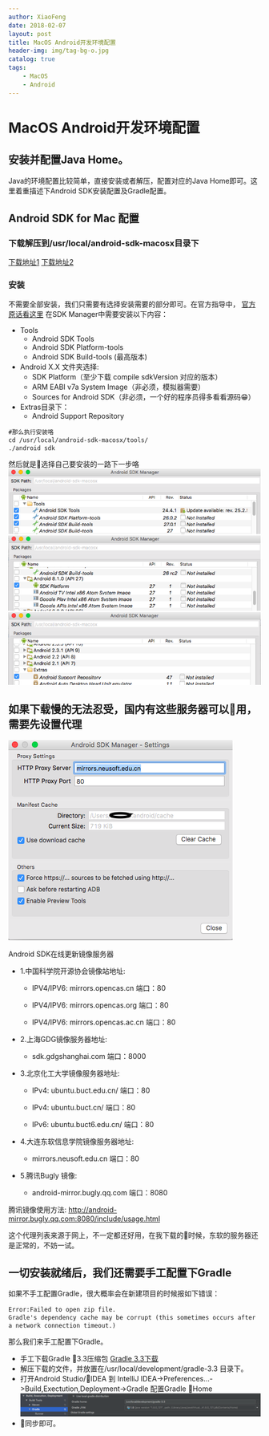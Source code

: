 ```yaml
---
author: XiaoFeng
date: 2018-02-07
layout: post
title: MacOS Android开发环境配置
header-img: img/tag-bg-o.jpg
catalog: true
tags:
    - MacOS
    - Android
---
```


# MacOS Android开发环境配置
## 安装并配置Java Home。
Java的环境配置比较简单，直接安装或者解压，配置对应的Java Home即可。这里着重描述下Android SDK安装配置及Gradle配置。
## Android SDK for Mac 配置
### 下载解压到/usr/local/android-sdk-macosx目录下
[下载地址1](http://down.tech.sina.com.cn/page/45703.html)
[下载地址2](http://mac.softpedia.com/get/Developer-Tools/Google-Android-SDK.shtml)
### 安装
不需要全部安装，我们只需要有选择安装需要的部分即可。在官方指导中，
[官方原话看这里](https://link.jianshu.com/?t=http://developer.android.com/sdk/installing/adding-packages.html)
在SDK Manager中需要安装以下内容：
-  Tools
    - Android SDK Tools
    - Android SDK Platform-tools
    - Android SDK Build-tools (最高版本)
- Android X.X 文件夹选择:
    - SDK Platform（至少下载 compile sdkVersion 对应的版本）
    - ARM EABI v7a System Image（非必须，模拟器需要）
    - Sources for Android SDK（非必须，一个好的程序员得多看看源码😁）
- Extras目录下：
    - Android Support Repository
```
#那么执行安装咯
cd /usr/local/android-sdk-macosx/tools/
./android sdk
```
然后就是选择自己要安装的一路下一步咯
![](img/mac-andrioid-configure1.png)
![](img/mac-andrioid-configure2.png)
![](img/mac-andrioid-configure3.png)

## 如果下载慢的无法忍受，国内有这些服务器可以用，需要先设置代理
![](img/mac-andrioid-configure4.png)

Android SDK在线更新镜像服务器
- 1.中国科学院开源协会镜像站地址:

    - IPV4/IPV6: mirrors.opencas.cn 端口：80

    - IPV4/IPV6: mirrors.opencas.org 端口：80

    - IPV4/IPV6: mirrors.opencas.ac.cn 端口：80

- 2.上海GDG镜像服务器地址:

    - sdk.gdgshanghai.com 端口：8000

- 3.北京化工大学镜像服务器地址:

    - IPv4: ubuntu.buct.edu.cn/ 端口：80

    - IPv4: ubuntu.buct.cn/ 端口：80

    - IPv6: ubuntu.buct6.edu.cn/ 端口：80

- 4.大连东软信息学院镜像服务器地址:

    - mirrors.neusoft.edu.cn 端口：80

- 5.腾讯Bugly 镜像:

    - android-mirror.bugly.qq.com 端口：8080

腾讯镜像使用方法:
http://android-mirror.bugly.qq.com:8080/include/usage.html

这个代理列表来源于网上，不一定都还好用，在我下载的时候，东软的服务器还是正常的，不妨一试。

## 一切安装就绪后，我们还需要手工配置下Gradle
如果不手工配置Gradle，很大概率会在新建项目的时候报如下错误：
```
Error:Failed to open zip file.
Gradle's dependency cache may be corrupt (this sometimes occurs after a network connection timeout.)
```
那么我们来手工配置下Gradle。

- 手工下载Gradle 3.3压缩包 [Gradle 3.3下载](https://services.gradle.org/distributions/gradle-3.3-bin.zip)
- 解压下载的文件，并放置在/usr/local/development/gradle-3.3 目录下。
- 打开Android Studio/IDEA 到 
IntelliJ IDEA->Preferences...->Build,Exectution,Deployment->Gradle
配置Gradle Home
![](img/mac-andrioid-configure5.png)
- 同步即可。
